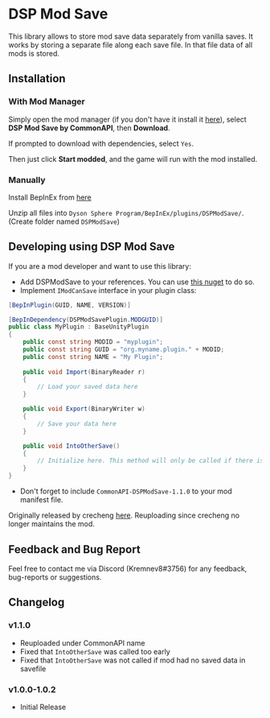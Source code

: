 # DSP Mod Save

This library allows to store mod save data separately from vanilla saves. It works by storing a separate file along each save file. In that file data of all mods is stored.

## Installation
### With Mod Manager

Simply open the mod manager (if you don't have it install it [here](https://dsp.thunderstore.io/package/ebkr/r2modman/)), select **DSP Mod Save by CommonAPI**, then **Download**.

If prompted to download with dependencies, select `Yes`.

Then just click **Start modded**, and the game will run with the mod installed.

### Manually
Install BepInEx from [here](https://dsp.thunderstore.io/package/xiaoye97/BepInEx/)<br/>

Unzip all files into `Dyson Sphere Program/BepInEx/plugins/DSPModSave/`. (Create folder named `DSPModSave`)<br/>

## Developing using DSP Mod Save
If you are a mod developer and want to use this library:
- Add DSPModSave to your references. You can use [this nuget](https://www.nuget.org/packages/DysonSphereProgram.Modding.DSPModSave/) to do so.
- Implement `IModCanSave` interface in your plugin class:
```cs
[BepInPlugin(GUID, NAME, VERSION)]

[BepInDependency(DSPModSavePlugin.MODGUID)]
public class MyPlugin : BaseUnityPlugin
{
    public const string MODID = "myplugin";
    public const string GUID = "org.myname.plugin." + MODID;
    public const string NAME = "My Plugin";
    
    public void Import(BinaryReader r)
    {
        // Load your saved data here
    }

    public void Export(BinaryWriter w)
    {
        // Save your data here
    }

    public void IntoOtherSave()
    {
        // Initialize here. This method will only be called if there is no saved data.
    }
}
```
- Don't forget to include `CommonAPI-DSPModSave-1.1.0` to your mod manifest file.

Originally released by crecheng [here](https://dsp.thunderstore.io/package/crecheng/DSPModSave/). Reuploading since crecheng no longer maintains the mod.

## Feedback and Bug Report
Feel free to contact me via Discord (Kremnev8#3756) for any feedback, bug-reports or suggestions.

## Changelog
### v1.1.0
- Reuploaded under CommonAPI name
- Fixed that `IntoOtherSave` was called too early
- Fixed that `IntoOtherSave` was not called if mod had no saved data in savefile
### v1.0.0-1.0.2
- Initial Release